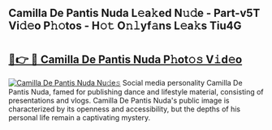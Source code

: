 ## Camilla De Pantis Nuda L𝚎a𝚔ed N𝚞𝚍e - Part-v5T Vi𝚍𝚎o P𝚑𝚘tos - H𝚘𝚝 O𝚗𝚕yf𝚊ns L𝚎a𝚔s Tiu4G

# <h2><a href="http://kfdqen7.oniu.top/?m=Camilla+De+Pantis+Nuda">🔗👉 🔴 Camilla De Pantis Nuda P𝚑ot𝚘𝚜 V𝚒d𝚎o</a></h2>

[![Camilla De Pantis Nuda Nu𝚍e𝚜](https://i.imgur.com/0qMVB7G.gif)](http://kfdqen7.oniu.top/?m=Camilla+De+Pantis+Nuda)
Social media personality Camilla De Pantis Nuda, famed for publishing dance and lifestyle material, consisting of presentations and vlogs. Camilla De Pantis Nuda's public image is characterized by its openness and accessibility, but the depths of his personal life remain a captivating mystery.  
